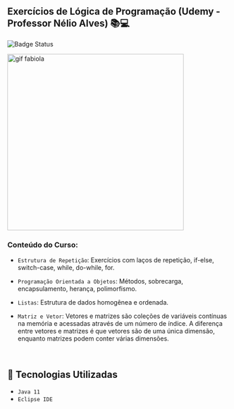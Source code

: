 ## Exercícios de Lógica de Programação (Udemy - Professor Nélio Alves) :books::computer: 

![Badge Status](http://img.shields.io/static/v1?label=STATUS&message=Em%20Desenvolvimento&color=GREEN&style=for-the-badge)

<img src="https://user-images.githubusercontent.com/97403936/174691809-fd7806bc-9eff-40d2-a43d-9c3574e4d186.png" alt="gif fabiola" width="400">

### Conteúdo do Curso:

- `Estrutura de Repetição`: Exercícios com laços de repetição, if-else, switch-case, while, do-while, for.

- `Programação Orientada a Objetos`: Métodos, sobrecarga, encapsulamento, herança, polimorfismo.

- `Listas`: Estrutura de dados homogênea e ordenada.

- `Matriz e Vetor`: Vetores e matrizes são coleções de variáveis contínuas na memória e acessadas através de um número de índice. A diferença entre vetores e matrizes é que vetores são de uma única dimensão, enquanto matrizes podem conter várias dimensões.
<br>

## :wrench: Tecnologias Utilizadas 
- `Java 11`
- `Eclipse IDE`
